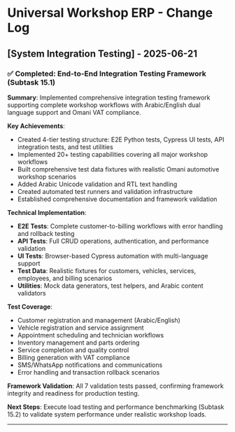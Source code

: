 # Universal Workshop ERP - Change Log

## [System Integration Testing] - 2025-06-21

### ✅ Completed: End-to-End Integration Testing Framework (Subtask 15.1)

**Summary**: Implemented comprehensive integration testing framework supporting complete workshop workflows with Arabic/English dual language support and Omani VAT compliance.

**Key Achievements**:
- Created 4-tier testing structure: E2E Python tests, Cypress UI tests, API integration tests, and test utilities
- Implemented 20+ testing capabilities covering all major workshop workflows
- Built comprehensive test data fixtures with realistic Omani automotive workshop scenarios
- Added Arabic Unicode validation and RTL text handling
- Created automated test runners and validation infrastructure
- Established comprehensive documentation and framework validation

**Technical Implementation**:
- **E2E Tests**: Complete customer-to-billing workflows with error handling and rollback testing
- **API Tests**: Full CRUD operations, authentication, and performance validation  
- **UI Tests**: Browser-based Cypress automation with multi-language support
- **Test Data**: Realistic fixtures for customers, vehicles, services, employees, and billing scenarios
- **Utilities**: Mock data generators, test helpers, and Arabic content validators

**Test Coverage**:
- Customer registration and management (Arabic/English)
- Vehicle registration and service assignment
- Appointment scheduling and technician workflows
- Inventory management and parts ordering
- Service completion and quality control
- Billing generation with VAT compliance
- SMS/WhatsApp notifications and communications
- Error handling and transaction rollback scenarios

**Framework Validation**: All 7 validation tests passed, confirming framework integrity and readiness for production testing.

**Next Steps**: Execute load testing and performance benchmarking (Subtask 15.2) to validate system performance under realistic workshop loads.

---
